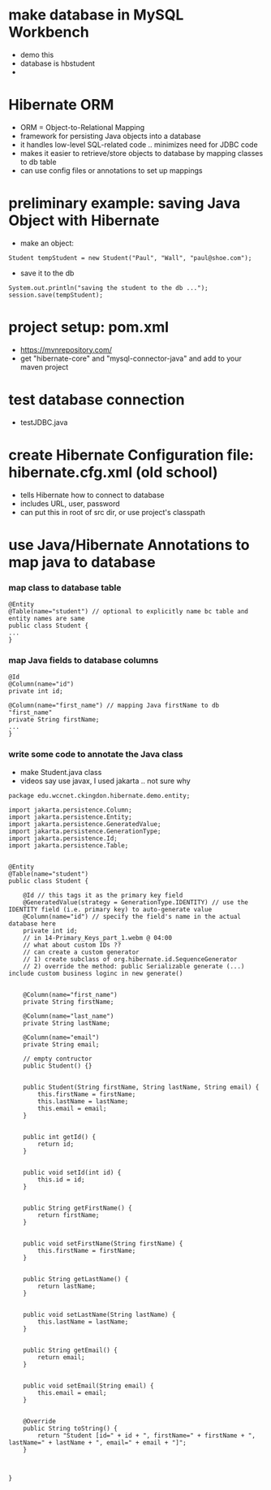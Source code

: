 # make database in MySQL Workbench
* demo this
* database is hbstudent
* 

# Hibernate ORM
* ORM = Object-to-Relational Mapping
* framework for persisting Java objects into a database
* it handles low-level SQL-related code .. minimizes need for JDBC code
* makes it easier to retrieve/store objects to database by mapping classes to db table
* can use config files or annotations to set up mappings

# preliminary example: saving Java Object with Hibernate
* make an object:

```
Student tempStudent = new Student("Paul", "Wall", "paul@shoe.com");
```

* save it to the db

```
System.out.println("saving the student to the db ...");
session.save(tempStudent);
```

# project setup: pom.xml
* https://mvnrepository.com/
* get "hibernate-core" and "mysql-connector-java" and add to your maven project 

# test database connection
* testJDBC.java

# create Hibernate Configuration file: hibernate.cfg.xml (old school)
* tells Hibernate how to connect to database
* includes URL, user, password
* can put this in root of src dir, or use project's classpath

# use Java/Hibernate Annotations to map java to database
### map class to database table
```
@Entity
@Table(name="student") // optional to explicitly name bc table and entity names are same
public class Student {
...
}
```
### map Java fields to database columns
```
@Id
@Column(name="id")
private int id;

@Column(name="first_name") // mapping Java firstName to db "first_name"
private String firstName;
...
}
```
### write some code to annotate the Java class
* make Student.java class
* videos say use javax, I used jakarta .. not sure why
```
package edu.wccnet.ckingdon.hibernate.demo.entity;

import jakarta.persistence.Column;
import jakarta.persistence.Entity;
import jakarta.persistence.GeneratedValue;
import jakarta.persistence.GenerationType;
import jakarta.persistence.Id;
import jakarta.persistence.Table;


@Entity
@Table(name="student")
public class Student {
	
	@Id // this tags it as the primary key field
	@GeneratedValue(strategy = GenerationType.IDENTITY) // use the IDENTITY field (i.e. primary key) to auto-generate value
	@Column(name="id") // specify the field's name in the actual database here
	private int id;
	// in 14-Primary_Keys_part_1.webm @ 04:00 
	// what about custom IDs ??
	// can create a custom generator
	// 1) create subclass of org.hibernate.id.SequenceGenerator
	// 2) override the method: public Serializable generate (...) include custom business loginc in new generate()
	
	
	@Column(name="first_name")
	private String firstName;
	
	@Column(name="last_name")
	private String lastName;
	
	@Column(name="email")
	private String email;
		
	// empty contructor
	public Student() {}


	public Student(String firstName, String lastName, String email) {
		this.firstName = firstName;
		this.lastName = lastName;
		this.email = email;
	}


	public int getId() {
		return id;
	}


	public void setId(int id) {
		this.id = id;
	}


	public String getFirstName() {
		return firstName;
	}


	public void setFirstName(String firstName) {
		this.firstName = firstName;
	}


	public String getLastName() {
		return lastName;
	}


	public void setLastName(String lastName) {
		this.lastName = lastName;
	}


	public String getEmail() {
		return email;
	}


	public void setEmail(String email) {
		this.email = email;
	}


	@Override
	public String toString() {
		return "Student [id=" + id + ", firstName=" + firstName + ", lastName=" + lastName + ", email=" + email + "]";
	}
	
	
	
}

```





